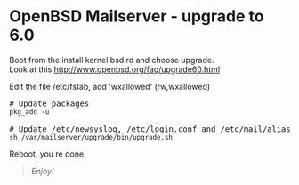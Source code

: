 # OpenBSD Mailserver - upgrade to 6.0


Boot from the install kernel bsd.rd and choose upgrade.<br>Look at this http://www.openbsd.org/faq/upgrade60.html

Edit the file /etc/fstab, add 'wxallowed' (rw,wxallowed)
<pre>
# Update packages
<code>pkg_add -u</code>

# Update /etc/newsyslog, /etc/login.conf and /etc/mail/aliases
<code>sh /var/mailserver/upgrade/bin/upgrade.sh</code>
</pre>
Reboot, you re done.

>*Enjoy!*
